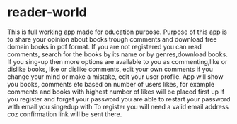 # reader-world
This is full working app made for education purpose. 
Purpose of this app is to share your opinion about books trough comments and download free domain books in pdf format. 
If you are not registered you can read comments, search for the books by its name or by genres,download books.
If you sing-up then more options are available to you as commenting,like or dislike books, like or dislike comments, edit your own comments if you change your mind or make a mistake, edit your user profile.
App will show you books, comments etc based on number of users likes, for example comments and books with highest number of likes will be placed first up
If you register and forget your password you are able to restart your password with email you singedup with 
To register you will need a valid email address coz confirmation link will be sent there.
